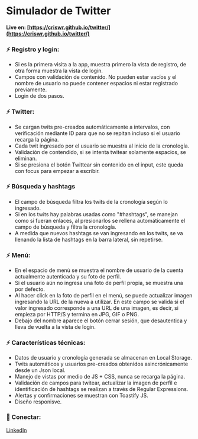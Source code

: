 # Simulador de Twitter

**Live en: [https://criswr.github.io/twitter/](https://criswr.github.io/twitter/)**

### ⚡ Registro y login:
*   Si es la primera visita a la app, muestra primero la vista de registro, de otra forma muestra la vista de login.
*   Campos con validación de contenido. No pueden estar vacíos y el nombre de usuario no puede contener espacios ni estar registrado previamente.
*   Login de dos pasos.

### ⚡ Twitter:
*   Se cargan twits pre-creados automáticamente a intervalos, con verificación mediante ID para que no se repitan incluso si el usuario recarga la página.
*   Cada twit ingresado por el usuario se muestra al inicio de la cronología.
*   Validación de contendido, si se intenta twitear solamente espacios, se eliminan.
*   Si se presiona el botón Twittear sin contenido en el input, este queda con focus para empezar a escribir.

### ⚡ Búsqueda y hashtags
*   El campo de búsqueda filtra los twits de la cronología según lo ingresado.
*   Si en los twits hay palabras usadas como "#hashtags", se manejan como si fueran enlaces, al presionarlos se rellena automáticamente el campo de búsqueda y filtra la cronología.
*   A medida que nuevos hashtags se van ingresando en los twits, se va llenando la lista de hashtags en la barra lateral, sin repetirse.

### ⚡ Menú:
*   En el espacio de menú se muestra el nombre de usuario de la cuenta actualmente autenticada y su foto de perfil.
*   Si el usuario aún no ingresa una foto de perfil propia, se muestra una por defecto.
*   Al hacer click en la foto de perfil en el menú, se puede actualizar imagen ingresando la URL de la nueva a utilizar. En este campo se valida si el valor ingresado corresponde a una URL de una imagen, es decir, si empieza por HTTP/S y termina en JPG, GIF o PNG.
*   Debajo del nombre aparece el botón cerrar sesión, que desautentica y lleva de vuelta a la vista de login.

### ⚡ Características técnicas:
*   Datos de usuario y cronología generada se almacenan en Local Storage.
*   Twits automáticos y usuarios pre-creados obtenidos asincrónicamente desde un Json local.
*   Manejo de vistas por medio de JS + CSS, nunca se recarga la página.
*   Validación de campos para twitear, actualizar la imagen de perfil e identificación de hashtags se realizan a través de Regular Expressions.
*   Alertas y confirmaciones se muestran con Toastify JS.
*   Diseño responisve.


### 👤 Conectar:
[LinkedIn](https://www.linkedin.com/in/criswr)